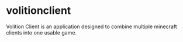 # volitionclient
Volition Client is an application designed to combine multiple minecraft clients into one usable game.
